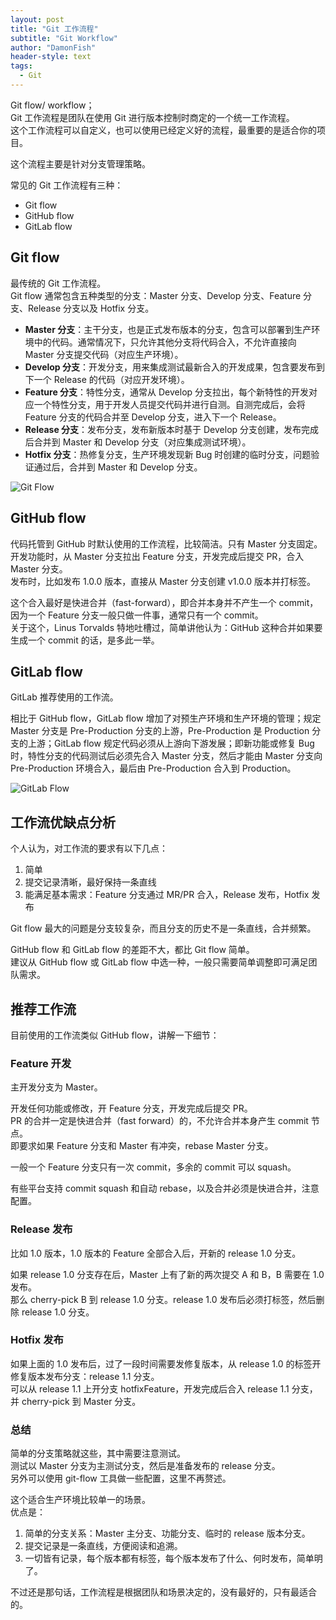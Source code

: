 ```yaml
---
layout: post
title: "Git 工作流程"
subtitle: "Git Workflow"
author: "DamonFish"
header-style: text
tags:
  - Git
---
```


Git flow/ workflow；  
Git 工作流程是团队在使用 Git 进行版本控制时商定的一个统一工作流程。  
这个工作流程可以自定义，也可以使用已经定义好的流程，最重要的是适合你的项目。

这个流程主要是针对分支管理策略。

常见的 Git 工作流程有三种：

- Git flow
- GitHub flow
- GitLab flow

## Git flow

最传统的 Git 工作流程。  
Git flow 通常包含五种类型的分支：Master 分支、Develop 分支、Feature 分支、Release 分支以及 Hotfix 分支。

- **Master 分支**：主干分支，也是正式发布版本的分支，包含可以部署到生产环境中的代码。通常情况下，只允许其他分支将代码合入，不允许直接向 Master 分支提交代码（对应生产环境）。
- **Develop 分支**：开发分支，用来集成测试最新合入的开发成果，包含要发布到下一个 Release 的代码（对应开发环境）。
- **Feature 分支**：特性分支，通常从 Develop 分支拉出，每个新特性的开发对应一个特性分支，用于开发人员提交代码并进行自测。自测完成后，会将 Feature 分支的代码合并至 Develop 分支，进入下一个 Release。
- **Release 分支**：发布分支，发布新版本时基于 Develop 分支创建，发布完成后合并到 Master 和 Develop 分支（对应集成测试环境）。
- **Hotfix 分支**：热修复分支，生产环境发现新 Bug 时创建的临时分支，问题验证通过后，合并到 Master 和 Develop 分支。

![Git Flow](https://bbs-img.huaweicloud.com/blogs/img/image1(11).png)

## GitHub flow

代码托管到 GitHub 时默认使用的工作流程，比较简洁。只有 Master 分支固定。  
开发功能时，从 Master 分支拉出 Feature 分支，开发完成后提交 PR，合入 Master 分支。  
发布时，比如发布 1.0.0 版本，直接从 Master 分支创建 v1.0.0 版本并打标签。

这个合入最好是快进合并（fast-forward），即合并本身并不产生一个 commit，因为一个 Feature 分支一般只做一件事，通常只有一个 commit。  
关于这个，Linus Torvalds 特地吐槽过，简单讲他认为：GitHub 这种合并如果要生成一个 commit 的话，是多此一举。

## GitLab flow

GitLab 推荐使用的工作流。

相比于 GitHub flow，GitLab flow 增加了对预生产环境和生产环境的管理；规定 Master 分支是 Pre-Production 分支的上游，Pre-Production 是 Production 分支的上游；GitLab flow 规定代码必须从上游向下游发展；即新功能或修复 Bug 时，特性分支的代码测试后必须先合入 Master 分支，然后才能由 Master 分支向 Pre-Production 环境合入，最后由 Pre-Production 合入到 Production。

![GitLab Flow](https://bbs-img.huaweicloud.com/blogs/img/image7(7).png)

## 工作流优缺点分析

个人认为，对工作流的要求有以下几点：

1. 简单
2. 提交记录清晰，最好保持一条直线
3. 能满足基本需求：Feature 分支通过 MR/PR 合入，Release 发布，Hotfix 发布

Git flow 最大的问题是分支较复杂，而且分支的历史不是一条直线，合并频繁。

GitHub flow 和 GitLab flow 的差距不大，都比 Git flow 简单。  
建议从 GitHub flow 或 GitLab flow 中选一种，一般只需要简单调整即可满足团队需求。

## 推荐工作流

目前使用的工作流类似 GitHub flow，讲解一下细节：

### Feature 开发

主开发分支为 Master。

开发任何功能或修改，开 Feature 分支，开发完成后提交 PR。  
PR 的合并一定是快进合并（fast forward）的，不允许合并本身产生 commit 节点。  
即要求如果 Feature 分支和 Master 有冲突，rebase Master 分支。

一般一个 Feature 分支只有一次 commit，多余的 commit 可以 squash。

有些平台支持 commit squash 和自动 rebase，以及合并必须是快进合并，注意配置。

### Release 发布

比如 1.0 版本，1.0 版本的 Feature 全部合入后，开新的 release 1.0 分支。

如果 release 1.0 分支存在后，Master 上有了新的两次提交 A 和 B，B 需要在 1.0 发布。  
那么 cherry-pick B 到 release 1.0 分支。release 1.0 发布后必须打标签，然后删除 release 1.0 分支。

### Hotfix 发布

如果上面的 1.0 发布后，过了一段时间需要发修复版本，从 release 1.0 的标签开修复版本发布分支：release 1.1 分支。  
可以从 release 1.1 上开分支 hotfixFeature，开发完成后合入 release 1.1 分支，并 cherry-pick 到 Master 分支。

### 总结

简单的分支策略就这些，其中需要注意测试。  
测试以 Master 分支为主测试分支，然后是准备发布的 release 分支。  
另外可以使用 git-flow 工具做一些配置，这里不再赘述。

这个适合生产环境比较单一的场景。  
优点是：

1. 简单的分支关系：Master 主分支、功能分支、临时的 release 版本分支。
2. 提交记录是一条直线，方便阅读和追溯。
3. 一切皆有记录，每个版本都有标签，每个版本发布了什么、何时发布，简单明了。

不过还是那句话，工作流程是根据团队和场景决定的，没有最好的，只有最适合的。
